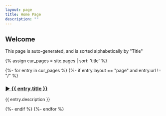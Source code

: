 ```yaml
---
layout: page
title: Home Page
description: ""
---
```


<h2>Welcome</h2>
<p>This page is auto-generated, and is sorted alphabetically by "Title"</p>

{% assign cur_pages = site.pages | sort: 'title' %}

{%- for entry in cur_pages %}
{%- if entry.layout == "page" and entry.url != "/" %}
  <h3><a href="{{ site.url }}{{ entry.url }}">►&nbsp;{{ entry.title }}</a></h3>
  <p>{{ entry.description }}</p>
{%- endif %}
{%- endfor %}
